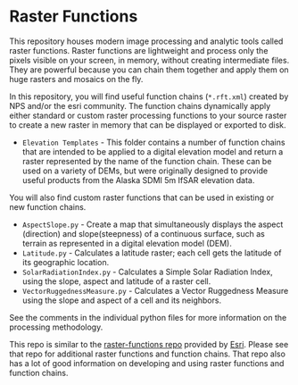 # Raster Functions

This repository houses modern image processing and analytic tools called raster
functions. Raster functions are lightweight and process only the pixels visible
on your screen, in memory, without creating intermediate files. They are
powerful because you can chain them together and apply them on huge rasters and
mosaics on the fly.

In this repository, you will find useful function chains (`*.rft.xml`) created
by NPS and/or the esri community.  The function chains dynamically apply either
standard or custom raster processing functions to your source raster to create
a new raster in memory that can be displayed or exported to disk.

* `Elevation Templates` - This folder contains a number of function chains that
  are intended to be applied to a digital elevation model and return a raster
  represented by the name of the function chain.  These can be used on a variety
  of DEMs, but were originally designed to provide useful products from the
  Alaska SDMI 5m IfSAR elevation data.

You will also find custom raster functions that can be used in existing or new
function chains.

* `AspectSlope.py` - Create a map that simultaneously displays the aspect
  (direction) and slope(steepness) of a continuous surface, such as terrain as
  represented in a digital elevation model (DEM).
* `Latitude.py` - Calculates a latitude raster; each cell gets the latitude of
  its geographic location.
* `SolarRadiationIndex.py` - Calculates a Simple Solar Radiation Index, using
  the slope, aspect and latitude of a raster cell.
* `VectorRuggednessMeasure.py` - Calculates a Vector Ruggedness Measure using
  the slope and aspect of a cell and its neighbors.

See the comments in the individual python files for more information on the
processing methodology.

This repo is similar to the
[raster-functions repo](https://github.com/Esri/raster-functions) provided by
[Esri](https://www.esri.com/en-us/home).  Please see that repo for additional
raster functions and function chains.  That repo also has a lot of good
information on developing and using raster functions and function chains.
